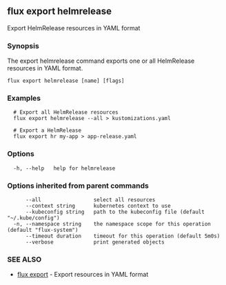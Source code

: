 ## flux export helmrelease

Export HelmRelease resources in YAML format

### Synopsis

The export helmrelease command exports one or all HelmRelease resources in YAML format.

```
flux export helmrelease [name] [flags]
```

### Examples

```
  # Export all HelmRelease resources
  flux export helmrelease --all > kustomizations.yaml

  # Export a HelmRelease
  flux export hr my-app > app-release.yaml

```

### Options

```
  -h, --help   help for helmrelease
```

### Options inherited from parent commands

```
      --all                 select all resources
      --context string      kubernetes context to use
      --kubeconfig string   path to the kubeconfig file (default "~/.kube/config")
  -n, --namespace string    the namespace scope for this operation (default "flux-system")
      --timeout duration    timeout for this operation (default 5m0s)
      --verbose             print generated objects
```

### SEE ALSO

* [flux export](flux_export.md)	 - Export resources in YAML format

